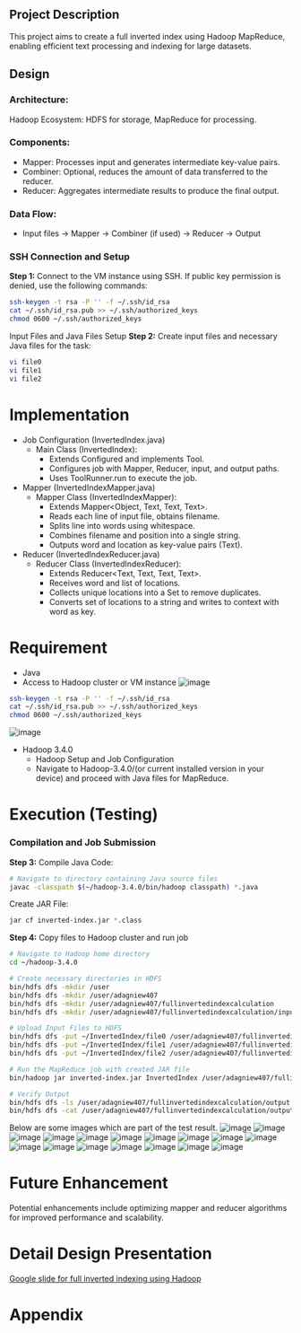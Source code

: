 ## Project Description
This project aims to create a full inverted index using Hadoop MapReduce, enabling efficient text processing and indexing for large datasets.

## Design
### Architecture:
Hadoop Ecosystem: HDFS for storage, MapReduce for processing.
### Components:
- Mapper: Processes input and generates intermediate key-value pairs.
- Combiner: Optional, reduces the amount of data transferred to the reducer.
- Reducer: Aggregates intermediate results to produce the final output.
### Data Flow:
- Input files -> Mapper -> Combiner (if used) -> Reducer -> Output

### SSH Connection and Setup
**Step 1:** Connect to the VM instance using SSH. If public key permission is denied, use the following commands:

```sh
ssh-keygen -t rsa -P '' -f ~/.ssh/id_rsa
cat ~/.ssh/id_rsa.pub >> ~/.ssh/authorized_keys
chmod 0600 ~/.ssh/authorized_keys
```
Input Files and Java Files Setup
**Step 2:** Create input files and necessary Java files for the task:
```sh
vi file0
vi file1
vi file2
```
# Implementation
- Job Configuration (InvertedIndex.java)
  - Main Class (InvertedIndex):
    - Extends Configured and implements Tool.
    - Configures job with Mapper, Reducer, input, and output paths.
    - Uses ToolRunner.run to execute the job.
- Mapper (InvertedIndexMapper.java)
  - Mapper Class (InvertedIndexMapper):
    - Extends Mapper<Object, Text, Text, Text>.
    - Reads each line of input file, obtains filename.
    - Splits line into words using whitespace.
    - Combines filename and position into a single string.
    - Outputs word and location as key-value pairs (Text).
- Reducer (InvertedIndexReducer.java)
  - Reducer Class (InvertedIndexReducer):
    - Extends Reducer<Text, Text, Text, Text>.
    - Receives word and list of locations.
    - Collects unique locations into a Set to remove duplicates.
    - Converts set of locations to a string and writes to context with word as key.
# Requirement
- Java
- Access to Hadoop cluster or VM instance
  ![image](https://github.com/ASD-Are/Cloud-Computing/assets/93379106/e86a5932-a00c-4196-8499-7d460d6053f0)
```sh
ssh-keygen -t rsa -P '' -f ~/.ssh/id_rsa
cat ~/.ssh/id_rsa.pub >> ~/.ssh/authorized_keys
chmod 0600 ~/.ssh/authorized_keys
```

![image](https://github.com/ASD-Are/Cloud-Computing/assets/93379106/a6779252-8720-4cb9-8fa9-76ae572c0643)

- Hadoop 3.4.0
  - Hadoop Setup and Job Configuration
  - Navigate to Hadoop-3.4.0/(or current installed version in your device) and proceed with Java files for MapReduce.

# Execution (Testing)
### Compilation and Job Submission
**Step 3:** Compile Java Code:
```sh
# Navigate to directory containing Java source files
javac -classpath $(~/hadoop-3.4.0/bin/hadoop classpath) *.java
```
Create JAR File:
```sh
jar cf inverted-index.jar *.class
```
**Step 4:** Copy files to Hadoop cluster and run job
```sh
# Navigate to Hadoop home directory
cd ~/hadoop-3.4.0

# Create necessary directories in HDFS
bin/hdfs dfs -mkdir /user
bin/hdfs dfs -mkdir /user/adagniew407
bin/hdfs dfs -mkdir /user/adagniew407/fullinvertedindexcalculation
bin/hdfs dfs -mkdir /user/adagniew407/fullinvertedindexcalculation/input

# Upload Input Files to HDFS
bin/hdfs dfs -put ~/InvertedIndex/file0 /user/adagniew407/fullinvertedindexcalculation/input
bin/hdfs dfs -put ~/InvertedIndex/file1 /user/adagniew407/fullinvertedindexcalculation/input
bin/hdfs dfs -put ~/InvertedIndex/file2 /user/adagniew407/fullinvertedindexcalculation/input

# Run the MapReduce job with created JAR file
bin/hadoop jar inverted-index.jar InvertedIndex /user/adagniew407/fullinvertedindexcalculation/input /user/adagniew407/fullinvertedindexcalculation/output

# Verify Output
bin/hdfs dfs -ls /user/adagniew407/fullinvertedindexcalculation/output
bin/hdfs dfs -cat /user/adagniew407/fullinvertedindexcalculation/output/part-*
```
Below are some images which are part of the test result.
![image](https://github.com/ASD-Are/Cloud-Computing/assets/93379106/060d3c29-572d-4dc3-9029-e1d01280cbc1)
![image](https://github.com/ASD-Are/Cloud-Computing/assets/93379106/0c60289e-9121-4ea2-a1a9-c0b2bed02cd5)
![image](https://github.com/ASD-Are/Cloud-Computing/assets/93379106/a850df4c-9393-45e2-b102-7eabb2334d22)
![image](https://github.com/ASD-Are/Cloud-Computing/assets/93379106/3e811e57-9947-46ae-8e8c-4ed160960ebe)
![image](https://github.com/ASD-Are/Cloud-Computing/assets/93379106/05b7deac-8691-441f-bf44-bac21f38c682)
![image](https://github.com/ASD-Are/Cloud-Computing/assets/93379106/5d57cb40-8cdd-4bcc-b9f2-fb800c1be758)
![image](https://github.com/ASD-Are/Cloud-Computing/assets/93379106/933d3b9d-74d7-4855-aae8-359b8e47c492)
![image](https://github.com/ASD-Are/Cloud-Computing/assets/93379106/4db3943e-095e-4992-99b3-8aaba9f4063d)
![image](https://github.com/ASD-Are/Cloud-Computing/assets/93379106/6cc69e46-6c19-4852-9d3c-b6cc74cfa58f)
![image](https://github.com/ASD-Are/Cloud-Computing/assets/93379106/ea6683f1-eeaa-458f-96f9-4df98d4480c4)
![image](https://github.com/ASD-Are/Cloud-Computing/assets/93379106/aeedc80c-d47c-4e0a-a7e1-4120d95168aa)
![image](https://github.com/ASD-Are/Cloud-Computing/assets/93379106/38dc471f-4051-4c21-aca7-937ac9e57521)
![image](https://github.com/ASD-Are/Cloud-Computing/assets/93379106/125c9d15-738f-45d0-9d8f-3df426976893)
![image](https://github.com/ASD-Are/Cloud-Computing/assets/93379106/5750d85e-ad3f-4592-a98c-e61cc0ab6b27)
![image](https://github.com/ASD-Are/Cloud-Computing/assets/93379106/4f149090-088a-44f9-9468-700d05574654)
![image](https://github.com/ASD-Are/Cloud-Computing/assets/93379106/0f4e84a4-7698-4790-bf4d-7a7836cd5d25)
![image](https://github.com/ASD-Are/Cloud-Computing/assets/93379106/b6b25ff1-2870-47ff-903c-539bbf27b4b1)

# Future Enhancement
Potential enhancements include optimizing mapper and reducer algorithms for improved performance and scalability.

# Detail Design Presentation
[Google slide for full inverted indexing using Hadoop](https://docs.google.com/presentation/d/1tzJHOO9LtK12zy-dZr3vuItYmQ9z2fkC5fzz3hhtYcU/edit?usp=sharing)

# Appendix




